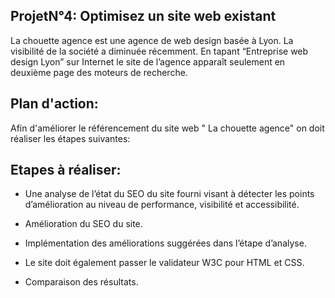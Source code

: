 

## ProjetN°4: Optimisez un site web existant




La chouette agence est une agence de web design basée à Lyon. La visibilité de la société a diminuée récemment. En tapant “Entreprise web design Lyon” sur Internet le site de l’agence apparaît seulement en deuxième page des moteurs de recherche.

## Plan d'action:

Afin d'améliorer le référencement du site web " La chouette agence" on doit réaliser les étapes suivantes:

## Etapes à réaliser:

* Une analyse de l’état du SEO du site fourni visant à détecter les points d’amélioration au niveau de performance, visibilité et accessibilité.

* Amélioration du SEO du site.

* Implémentation des améliorations suggérées dans l’étape d’analyse.

* Le site doit également passer le validateur W3C pour HTML et CSS.

* Comparaison des résultats.

